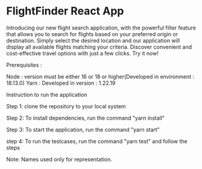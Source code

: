 # FlightFinder React App

Introducing our new flight search application, with the powerful filter feature that allows you to search for flights based on your preferred origin or destination. Simply select the desired location and our application will display all available flights matching your criteria. Discover convenient and cost-effective travel options with just a few clicks. Try it now!




Prerequisites : 

Node : version must be either 16 or 18 or higher(Developed in environment : 18.13.0)
Yarn : Developed in version : 1.22.19

Instruction to run the application

Step 1: clone the repository to your local system

Step 2: To install dependencies, run the command "yarn install"

Step 3: To start the application, run the command "yarn start"

step 4: To run the testcases, run the command "yarn test" and follow the steps


Note: Names used only for representation.
